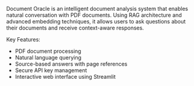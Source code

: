 Document Oracle is an intelligent document analysis system that enables natural conversation with PDF documents. Using RAG architecture and advanced embedding techniques, it allows users to ask questions about their documents and receive context-aware responses.

Key Features:
- PDF document processing
- Natural language querying
- Source-based answers with page references
- Secure API key management
- Interactive web interface using Streamlit
